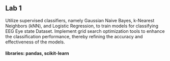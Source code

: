 ## Lab 1
Utilize supervised classifiers, namely Gaussian Naive Bayes, k-Nearest Neighbors (kNN), and Logistic Regression, to train models for classifying EEG Eye state Dataset. Implement grid search optimization tools to enhance the classification performance, thereby refining the accuracy and effectiveness of the models.

#### libraries: pandas, scikit-learn
